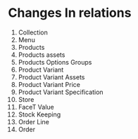 # Changes In relations

1. Collection
2. Menu
3. Products
4. Products assets
5. Products Options Groups
6. Product Variant
7. Product Variant Assets
8. Product Variant Price 
9. Product Variant Specification
10. Store
11. FaceT Value
12. Stock Keeping
13. Order Line
14. Order
